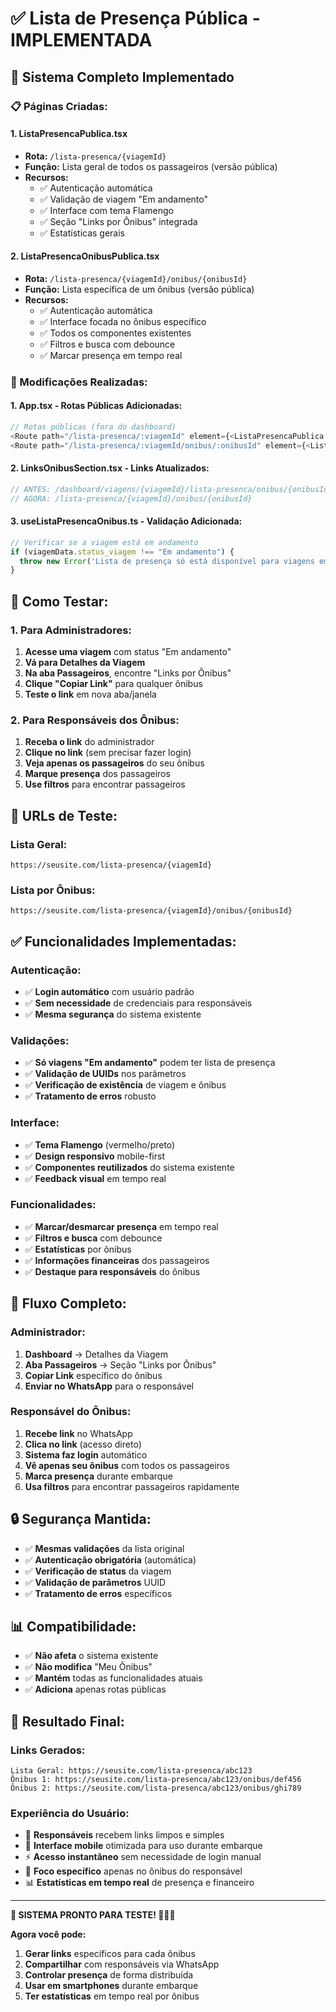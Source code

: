 # ✅ Lista de Presença Pública - IMPLEMENTADA

## 🎯 **Sistema Completo Implementado**

### **📋 Páginas Criadas:**

#### **1. ListaPresencaPublica.tsx**
- **Rota:** `/lista-presenca/{viagemId}`
- **Função:** Lista geral de todos os passageiros (versão pública)
- **Recursos:**
  - ✅ Autenticação automática
  - ✅ Validação de viagem "Em andamento"
  - ✅ Interface com tema Flamengo
  - ✅ Seção "Links por Ônibus" integrada
  - ✅ Estatísticas gerais

#### **2. ListaPresencaOnibusPublica.tsx**
- **Rota:** `/lista-presenca/{viagemId}/onibus/{onibusId}`
- **Função:** Lista específica de um ônibus (versão pública)
- **Recursos:**
  - ✅ Autenticação automática
  - ✅ Interface focada no ônibus específico
  - ✅ Todos os componentes existentes
  - ✅ Filtros e busca com debounce
  - ✅ Marcar presença em tempo real

### **🔧 Modificações Realizadas:**

#### **1. App.tsx - Rotas Públicas Adicionadas:**
```typescript
// Rotas públicas (fora do dashboard)
<Route path="/lista-presenca/:viagemId" element={<ListaPresencaPublica />} />
<Route path="/lista-presenca/:viagemId/onibus/:onibusId" element={<ListaPresencaOnibusPublica />} />
```

#### **2. LinksOnibusSection.tsx - Links Atualizados:**
```typescript
// ANTES: /dashboard/viagens/{viagemId}/lista-presenca/onibus/{onibusId}
// AGORA: /lista-presenca/{viagemId}/onibus/{onibusId}
```

#### **3. useListaPresencaOnibus.ts - Validação Adicionada:**
```typescript
// Verificar se a viagem está em andamento
if (viagemData.status_viagem !== "Em andamento") {
  throw new Error('Lista de presença só está disponível para viagens em andamento');
}
```

## 🚀 **Como Testar:**

### **1. Para Administradores:**
1. **Acesse uma viagem** com status "Em andamento"
2. **Vá para Detalhes da Viagem**
3. **Na aba Passageiros**, encontre "Links por Ônibus"
4. **Clique "Copiar Link"** para qualquer ônibus
5. **Teste o link** em nova aba/janela

### **2. Para Responsáveis dos Ônibus:**
1. **Receba o link** do administrador
2. **Clique no link** (sem precisar fazer login)
3. **Veja apenas os passageiros** do seu ônibus
4. **Marque presença** dos passageiros
5. **Use filtros** para encontrar passageiros

## 📱 **URLs de Teste:**

### **Lista Geral:**
```
https://seusite.com/lista-presenca/{viagemId}
```

### **Lista por Ônibus:**
```
https://seusite.com/lista-presenca/{viagemId}/onibus/{onibusId}
```

## ✅ **Funcionalidades Implementadas:**

### **Autenticação:**
- ✅ **Login automático** com usuário padrão
- ✅ **Sem necessidade** de credenciais para responsáveis
- ✅ **Mesma segurança** do sistema existente

### **Validações:**
- ✅ **Só viagens "Em andamento"** podem ter lista de presença
- ✅ **Validação de UUIDs** nos parâmetros
- ✅ **Verificação de existência** de viagem e ônibus
- ✅ **Tratamento de erros** robusto

### **Interface:**
- ✅ **Tema Flamengo** (vermelho/preto)
- ✅ **Design responsivo** mobile-first
- ✅ **Componentes reutilizados** do sistema existente
- ✅ **Feedback visual** em tempo real

### **Funcionalidades:**
- ✅ **Marcar/desmarcar presença** em tempo real
- ✅ **Filtros e busca** com debounce
- ✅ **Estatísticas** por ônibus
- ✅ **Informações financeiras** dos passageiros
- ✅ **Destaque para responsáveis** do ônibus

## 🎯 **Fluxo Completo:**

### **Administrador:**
1. **Dashboard** → Detalhes da Viagem
2. **Aba Passageiros** → Seção "Links por Ônibus"
3. **Copiar Link** específico do ônibus
4. **Enviar no WhatsApp** para o responsável

### **Responsável do Ônibus:**
1. **Recebe link** no WhatsApp
2. **Clica no link** (acesso direto)
3. **Sistema faz login** automático
4. **Vê apenas seu ônibus** com todos os passageiros
5. **Marca presença** durante embarque
6. **Usa filtros** para encontrar passageiros rapidamente

## 🔒 **Segurança Mantida:**

- ✅ **Mesmas validações** da lista original
- ✅ **Autenticação obrigatória** (automática)
- ✅ **Verificação de status** da viagem
- ✅ **Validação de parâmetros** UUID
- ✅ **Tratamento de erros** específicos

## 📊 **Compatibilidade:**

- ✅ **Não afeta** o sistema existente
- ✅ **Não modifica** "Meu Ônibus"
- ✅ **Mantém** todas as funcionalidades atuais
- ✅ **Adiciona** apenas rotas públicas

## 🎉 **Resultado Final:**

### **Links Gerados:**
```
Lista Geral: https://seusite.com/lista-presenca/abc123
Ônibus 1: https://seusite.com/lista-presenca/abc123/onibus/def456
Ônibus 2: https://seusite.com/lista-presenca/abc123/onibus/ghi789
```

### **Experiência do Usuário:**
- 🚌 **Responsáveis** recebem links limpos e simples
- 📱 **Interface mobile** otimizada para uso durante embarque
- ⚡ **Acesso instantâneo** sem necessidade de login manual
- 🎯 **Foco específico** apenas no ônibus do responsável
- 📊 **Estatísticas em tempo real** de presença e financeiro

---

**🚀 SISTEMA PRONTO PARA TESTE! 🚌📱✨**

**Agora você pode:**
1. **Gerar links** específicos para cada ônibus
2. **Compartilhar** com responsáveis via WhatsApp
3. **Controlar presença** de forma distribuída
4. **Usar em smartphones** durante embarque
5. **Ter estatísticas** em tempo real por ônibus